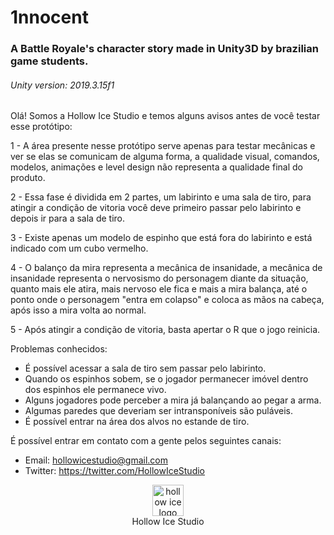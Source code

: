 
# 1nnocent
### A Battle Royale's character story made in Unity3D by brazilian game students.

###### Unity version: _2019.3.15f1_

Olá! Somos a Hollow Ice Studio e temos alguns avisos antes de você testar esse protótipo:

1 - A área presente nesse protótipo serve apenas para testar mecânicas e ver se elas se comunicam de alguma forma, a qualidade visual, comandos, modelos, animações e level design não representa a qualidade final do produto.

2 - Essa fase é dividida em 2 partes, um labirinto e uma sala de tiro, para atingir a condição de vitoria você deve primeiro passar pelo labirinto e depois ir para a sala de tiro.

3 - Existe apenas um modelo de espinho que está fora do labirinto e está indicado com um cubo vermelho.

4 - O balanço da mira representa a mecânica de insanidade, a mecânica de insanidade representa o nervosismo do personagem diante da situação, quanto mais ele atira, mais nervoso ele fica e mais a mira balança, até o ponto onde o personagem "entra em colapso" e coloca as mãos na cabeça, após isso a mira volta ao normal.

5 - Após atingir a condição de vitoria, basta apertar o R que o jogo reinicia.

Problemas conhecidos:
- É possível acessar a sala de tiro sem passar pelo labirinto.
- Quando os espinhos sobem, se o jogador permanecer imóvel dentro dos espinhos ele permanece vivo.
- Alguns jogadores pode perceber a mira já balançando ao pegar a arma.
- Algumas paredes que deveriam ser intransponíveis são puláveis.
- É possível entrar na área dos alvos no estande de tiro.

É possível entrar em contato com a gente pelos seguintes canais:
* Email: hollowicestudio@gmail.com
* Twitter: https://twitter.com/HollowIceStudio


<p align="center">
  <img src="HollowIce.jpg" alt="hollow ice logo" width="50"/><br/>
  Hollow Ice Studio
</p>
